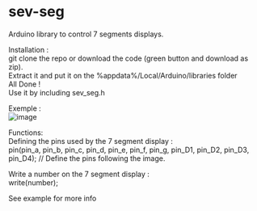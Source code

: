 # sev-seg  
Arduino library to control 7 segments displays.  

Installation :  
git clone the repo or download the code (green button and download as zip).  
Extract it and put it on the %appdata%/Local/Arduino/libraries folder  
All Done !  
Use it by including sev_seg.h  

Exemple :  
![image](https://user-images.githubusercontent.com/108541810/227641822-f3382761-a167-4200-8893-93876dbcc9b7.png)  
   
Functions:   
Defining the pins used by the 7 segment display :   
pin(pin_a, pin_b, pin_c, pin_d, pin_e, pin_f, pin_g, pin_D1, pin_D2, pin_D3, pin_D4); // Define the pins following the image.  

Write a number on the 7 segment display :  
write(number);   

See example for more info

